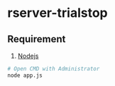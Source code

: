 # rserver-trialstop


## Requirement
1. [Nodejs](https://nodejs.org/en)

```bash
# Open CMD with Administrator
node app.js
```
